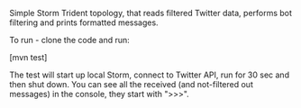 Simple Storm Trident topology, that reads filtered Twitter data, performs bot filtering and prints formatted messages.

To run - clone the code and run:

[mvn test]

The test will start up local Storm, connect to Twitter API, run for 30 sec and then shut down. You can see all the received (and not-filtered out messages) in the console, they start with ">>>".
